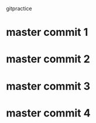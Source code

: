 gitpractice

master commit 1
===============
master commit 2
===============
master commit 3
===============
master commit 4
===============